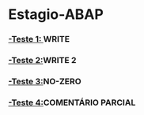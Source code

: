 # Estagio-ABAP

### [-Teste 1: ](https://github.com/ErikTakeuti/Estagio-ABAP/blob/main/Teste%201.abap)WRITE

### [-Teste 2:](https://github.com/ErikTakeuti/Estagio-ABAP/blob/main/Teste%202.abap)WRITE 2

### [-Teste 3:](https://github.com/ErikTakeuti/Estagio-ABAP/blob/main/Teste%203.abap)NO-ZERO

### [-Teste 4:](https://github.com/ErikTakeuti/Estagio-ABAP/blob/main/Teste%204.abap)COMENTÁRIO PARCIAL
